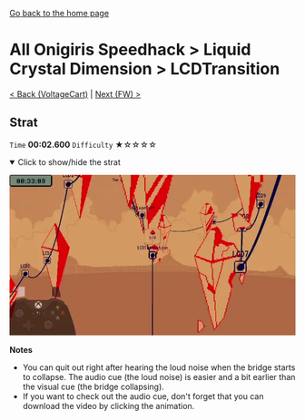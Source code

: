 [Go back to the home page](https://github.com/Doublevil/scbspeedrun)

# All Onigiris Speedhack > Liquid Crystal Dimension > LCDTransition

[< Back (VoltageCart)](https://github.com/Doublevil/scbspeedrun/blob/main/levels/arb_sh/LCD/VoltageCart.md) | [Next (FW) >](https://github.com/Doublevil/scbspeedrun/blob/main/levels/arb_sh/FW/FW.md)

## Strat

`Time` **00:02.600** `Difficulty` ★☆☆☆☆
<details open>
  <summary>Click to show/hide the strat</summary>

  [![Strat animation](https://github.com/Doublevil/scbspeedrun/blob/main/media/levels/LCD/LCDTransition_Strat.webp)](https://github.com/Doublevil/scbspeedrun/blob/main/media/levels/LCD/LCDTransition_Strat.mp4?raw=true)

  **Notes**
  - You can quit out right after hearing the loud noise when the bridge starts to collapse. The audio cue (the loud noise) is easier and a bit earlier than the visual cue (the bridge collapsing).
  - If you want to check out the audio cue, don't forget that you can download the video by clicking the animation.
</details>
